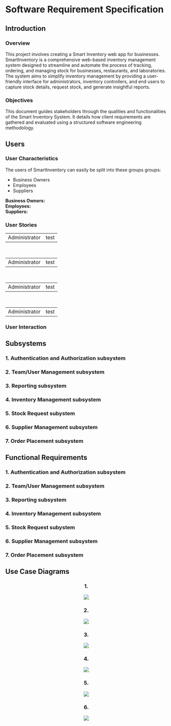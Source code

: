 # Software Requirement Specification

## Introduction

### Overview
This project involves creating a Smart Inventory web app for businesses.  SmartInventory is a comprehensive web-based inventory management system designed 
to streamline and automate the process of tracking, ordering, and managing stock for businesses, restaurants, and laboratories. The system aims to simplify inventory management by providing a user-friendly interface for administrators, inventory controllers, and end users to capture stock details, request stock, and generate insightful reports.

### Objectives
This document guides stakeholders through the qualities and functionalities of the Smart Inventory System. It details how client requirements are gathered and evaluated using a structured software engineering methodology.

## Users
### User Characteristics
The users of SmartInventory can easily be split into these groups groups: 
* Business Owners
* Employees
* Suppliers

**Business Owners:**
</br>
**Employees:**
</br>
**Suppliers:**
</br>

### User Stories

<table>
  <tr>
    <td>Administrator</td>
    <td>test</td>
  </tr>
</table>
</br>
<table>
  <tr>
    <td>Administrator</td>
    <td>test</td>
  </tr>
</table>
</br>
<table>
  <tr>
    <td>Administrator</td>
    <td>test</td>
  </tr>
</table>
</br>
<table>
  <tr>
    <td>Administrator</td>
    <td>test</td>
  </tr>
</table>

### User Interaction

## Subsystems
### 1. Authentication and Authorization subsystem
### 2. Team/User Management subsystem
### 3. Reporting subsystem
### 4. Inventory Management subsystem
### 5. Stock Request subystem
### 6. Supplier Management subsystem
### 7. Order Placement subsystem

## Functional Requirements

### 1. Authentication and Authorization subsystem

### 2. Team/User Management subsystem

### 3. Reporting subsystem

### 4. Inventory Management subsystem

### 5. Stock Request subystem

### 6. Supplier Management subsystem

### 7. Order Placement subsystem

## Use Case Diagrams

<div align="center">
   <h3>1. </h3>
   <img src="/media/">
</div>
<div align="center">
   <h3>2. </h3>
   <img src="/media/">
</div>
<div align="center"> 
   <h3>3. </h3>
   <img src="/media/">
</div>
<div align="center">
   <h3>4. </h3>
   <img src="/media/">
</div>
<div align="center">
   <h3>5. </h3>
   <img src="/media/">
</div>
<div align="center">
   <h3>6. </h3>
   <img src="/media/">
</div>
